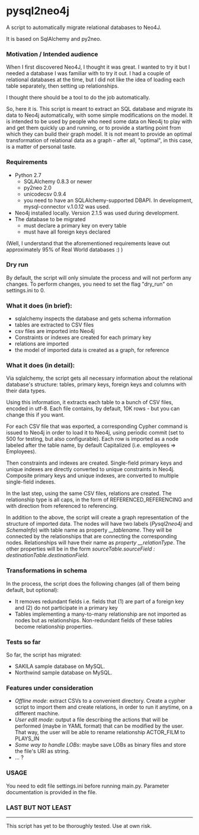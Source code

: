 # pysql2neo4j

A script to automatically migrate relational databases to Neo4J.

It is based on SqlAlchemy and py2neo.

### Motivation / Intended audience

When I first discovered Neo4J, I thought it was great. I wanted to try it but I needed a database I was familiar with to try it out. I had a couple of relational databases at the time, but I did not like the idea of loading each table separately, then setting up relationships.

I thought there should be a tool to do the job automatically.

So, here it is. This script is meant to extract an SQL database and migrate its data to Neo4j automatically, with some simple modifications on the model. It is intended to be used by people who need some data on Neo4j to play with and get them quickly up and running, or to provide a starting point from which they can build their graph model. It is not meant to provide an optimal transformation of relational data as a graph - after all, "optimal", in this case, is a matter of personal taste.

### Requirements

 - Python 2.7
   - SQLAlchemy 0.8.3 or newer
   - py2neo 2.0
   - unicodecsv 0.9.4
   - you need to have an SQLAlchemy-supported DBAPI. In development, mysql-connector v.1.0.12 was used.
 - Neo4j installed locally. Version 2.1.5 was used during development.
 - The database to be migrated
   - must declare a primary key on every table
   - must have all foreign keys declared

(Well, I understand that the aforementioned requirements leave out approximately 95% of Real World databases :) )

### Dry run

By default, the script will only simulate the process and will not perform any changes. To perform changes, you need to set the flag "dry_run" on settings.ini to 0.

### What it does (in brief):

 * sqlalchemy inspects the database and gets schema information
 * tables are extracted to CSV files
 * csv files are imported into Neo4j
 * Constraints or indexes are created for each primary key
 * relations are imported
 * the model of imported data is created as a graph, for reference

### What it does (in detail):

Via sqlalchemy, the script gets all necessary information about the relational database's structure: tables, primary keys, foreign keys and columns with their data types.

Using this information, it extracts each table to a bunch of CSV files, encoded in utf-8. Each file contains, by default, 10K rows - but you can change this if you want.

For each CSV file that was exported, a corresponding Cypher command is issued to Neo4j in order to load it to Neo4j, using periodic commit (set to 500 for testing, but also configurable). Each row is imported as a node labeled after the table name, by default Capitalized (i.e. employees => Employees).

Then constraints and indexes are created. Single-field primary keys and unique indexes are directly converted to unique constraints in Neo4j. Composite primary keys and unique indexes, are converted to multiple single-field indexes.

In the last step, using the same CSV files, relations are created. The relationship type is all caps, in the form of REFERENCED_REFERENCING and with direction from referenced to referencing.

In addition to the above, the script will create a graph representation of the structure of imported data. The nodes will have two labels (*Pysql2neo4j* and *SchemaInfo*) with table name as property *\_\_tablename*. They will be connected by the relationships that are connecting the corresponding nodes. Relationships will have their name as *property \_\_relationType*. The other properties will be in the form *sourceTable.sourceField : destinationTable.destinationField*.

### Transformations in schema

In the process, the script does the following changes (all of them being default, but optional):

 - It removes redundant fields i.e. fields that (1) are part of a foreign key and (2) do not participate in a primary key
 - Tables implementing a many-to-many relationship are not imported as nodes but as relationships. Non-redundant fields of these tables become relationship properties.

### Tests so far

So far, the script has migrated:
 - SAKILA sample database on MySQL.
 - Northwind sample database on MySQL.

### Features under consideration

 - _Offline mode_: extract CSVs to a convenient directory. Create a cypher script to import them and create relations, in order to run it anytime, on a different machine.
 - _User edit mode_: output a file describing the actions that will be performed (maybe in YAML format) that can be modified by the user. That way, the user will be able to rename relationship ACTOR\_FILM to PLAYS\_IN
 - _Some way to handle LOBs_: maybe save LOBs as binary files and store the file's URI as string.
 - ... ?

### USAGE

You need to edit file settings.ini before running main.py. Parameter documentation is provided in the file.

### LAST BUT NOT LEAST
---
This script has yet to be thoroughly tested. Use at own risk.

